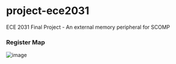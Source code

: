 # project-ece2031
ECE 2031 Final Project - An external memory peripheral for SCOMP

### Register Map
![image](https://github.com/user-attachments/assets/5bb271e2-5fcd-43cc-a0c9-669065abf8a1)
